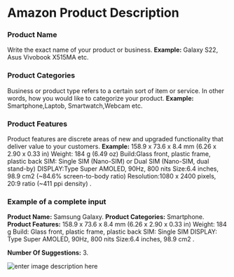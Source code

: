 ﻿# Amazon Product Description
### **Product Name**

Write the exact name of your product or business.
**Example:** Galaxy S22, Asus Vivobook X515MA etc.

### **Product Categories**

Business or product type refers to a certain sort of item or service. In other words, how you would like to categorize your product.
**Example:** Smartphone,Laptob, Smartwatch,Webcam etc.

### **Product Features**

Product features are discrete areas of new and upgraded functionality that deliver value to your customers.
**Example:**
158.9 x 73.6 x 8.4 mm (6.26 x 2.90 x 0.33 in)
Weight: 184 g (6.49 oz)
Build:Glass front, plastic frame, plastic back
SIM: Single SIM (Nano-SIM) or Dual SIM (Nano-SIM, dual stand-by)
DISPLAY:Type Super AMOLED, 90Hz, 800 nits
Size:6.4 inches, 98.9 cm2 (~84.6% screen-to-body ratio)
Resolution:1080 x 2400 pixels, 20:9 ratio (~411 ppi density) .

### **Example of a complete input**

**Product Name:** Samsung Galaxy.
**Product Categories:** Smartphone.
**Product Features:**
158.9 x 73.6 x 8.4 mm (6.26 x 2.90 x 0.33 in)
Weight: 184 g
Build: Glass front, plastic frame, plastic back
SIM: Single SIM
DISPLAY: Type Super AMOLED, 90Hz, 800 nits
Size:6.4 inches, 98.9 cm2 .

**Number Of Suggestions:** 3.

![enter image description here](https://copywriterpro-ai-tools.s3.amazonaws.com/Amazon-Product-Description.jpg)


